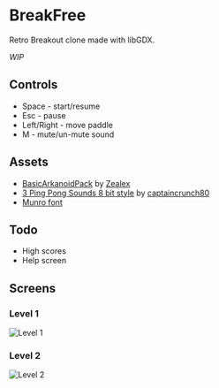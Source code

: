 # BreakFree

Retro Breakout clone made with libGDX.

_WIP_

## Controls

- Space - start/resume
- Esc - pause
- Left/Right - move paddle
- M - mute/un-mute sound

## Assets

- [BasicArkanoidPack](http://opengameart.org/content/basic-arkanoid-pack) by [Zealex](http://opengameart.org/users/zealex)
- [3 Ping Pong Sounds 8 bit style](http://opengameart.org/content/3-ping-pong-sounds-8-bit-style) by [captaincrunch80](http://opengameart.org/users/captaincrunch80)
- [Munro font](http://www.fontsquirrel.com/fonts/Munro)

## Todo

- High scores
- Help screen

## Screens

### Level 1

![Level 1](https://github.com/catalinc/breakfree/raw/master/level1.png)

### Level 2

![Level 2](https://github.com/catalinc/breakfree/raw/master/level2.png)
